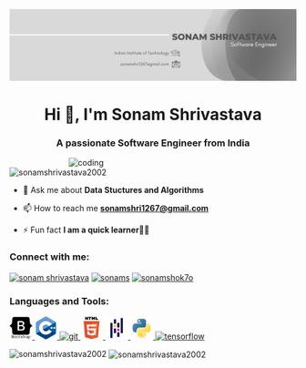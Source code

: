 ![logo](https://github.com/SonamShrivastava2002/SonamShrivastava2002/blob/master/SONAM%20SHRIVASTAVA%20(1).png)
<h1 align="center">Hi 👋, I'm Sonam Shrivastava</h1>
<h3 align="center">A passionate Software Engineer from India</h3>
<img align="right" alt="coding" width="400" src="https://cdn.dribbble.com/users/4055494/screenshots/15215756/media/d2b66c4ca0192aa26d103448b3d1518b.gif">
<p align="left"> <img src="https://komarev.com/ghpvc/?username=sonamshrivastava2002&label=Profile%20views&color=0e75b6&style=flat" alt="sonamshrivastava2002" /> </p>

- 💬 Ask me about **Data Stuctures and Algorithms**

- 📫 How to reach me **sonamshri1267@gmail.com**

- ⚡ Fun fact **I am a quick learner👩‍🎓**

<h3 align="left">Connect with me:</h3>
<p align="left">
<a href="https://linkedin.com/in/sonam shrivastava" target="blank"><img align="center" src="https://raw.githubusercontent.com/rahuldkjain/github-profile-readme-generator/master/src/images/icons/Social/linked-in-alt.svg" alt="sonam shrivastava" height="30" width="40" /></a>
<a href="https://codeforces.com/profile/sonams" target="blank"><img align="center" src="https://raw.githubusercontent.com/rahuldkjain/github-profile-readme-generator/master/src/images/icons/Social/codeforces.svg" alt="sonams" height="30" width="40" /></a>
<a href="https://auth.geeksforgeeks.org/user/sonamshok7o" target="blank"><img align="center" src="https://raw.githubusercontent.com/rahuldkjain/github-profile-readme-generator/master/src/images/icons/Social/geeks-for-geeks.svg" alt="sonamshok7o" height="30" width="40" /></a>
</p>

<h3 align="left">Languages and Tools:</h3>
<p align="left"> <a href="https://getbootstrap.com" target="_blank" rel="noreferrer"> <img src="https://raw.githubusercontent.com/devicons/devicon/master/icons/bootstrap/bootstrap-plain-wordmark.svg" alt="bootstrap" width="40" height="40"/> </a> <a href="https://www.w3schools.com/cpp/" target="_blank" rel="noreferrer"> <img src="https://raw.githubusercontent.com/devicons/devicon/master/icons/cplusplus/cplusplus-original.svg" alt="cplusplus" width="40" height="40"/> </a> <a href="https://git-scm.com/" target="_blank" rel="noreferrer"> <img src="https://www.vectorlogo.zone/logos/git-scm/git-scm-icon.svg" alt="git" width="40" height="40"/> </a> <a href="https://www.w3.org/html/" target="_blank" rel="noreferrer"> <img src="https://raw.githubusercontent.com/devicons/devicon/master/icons/html5/html5-original-wordmark.svg" alt="html5" width="40" height="40"/> </a> <a href="https://pandas.pydata.org/" target="_blank" rel="noreferrer"> <img src="https://raw.githubusercontent.com/devicons/devicon/2ae2a900d2f041da66e950e4d48052658d850630/icons/pandas/pandas-original.svg" alt="pandas" width="40" height="40"/> </a> <a href="https://www.python.org" target="_blank" rel="noreferrer"> <img src="https://raw.githubusercontent.com/devicons/devicon/master/icons/python/python-original.svg" alt="python" width="40" height="40"/> </a> <a href="https://www.tensorflow.org" target="_blank" rel="noreferrer"> <img src="https://www.vectorlogo.zone/logos/tensorflow/tensorflow-icon.svg" alt="tensorflow" width="40" height="40"/> </a> </p>

<p><img align="left" src="https://github-readme-stats.vercel.app/api/top-langs?username=sonamshrivastava2002&show_icons=true&locale=en&layout=compact" alt="sonamshrivastava2002" /></p>

<p>&nbsp;<img align="center" src="https://github-readme-stats.vercel.app/api?username=sonamshrivastava2002&show_icons=true&locale=en" alt="sonamshrivastava2002" /></p>

<!-- <p><img align="center" src="https://github-readme-streak-stats.herokuapp.com/?user=sonamshrivastava2002&" alt="sonamshrivastava2002" /></p> -->
